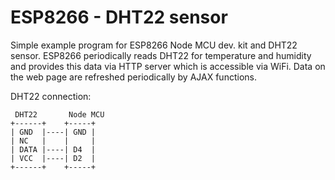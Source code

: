 # ESP8266 - DHT22 sensor

Simple example program for ESP8266 Node MCU dev. kit and DHT22 sensor. ESP8266 periodically reads DHT22 for temperature and humidity and provides this data via HTTP server which is accessible via WiFi. Data on the web page are refreshed periodically by AJAX functions.

DHT22 connection: 
```
 DHT22       Node MCU
+------+    +-----+
| GND  |----| GND |
| NC   |    |     |
| DATA |----| D4  |
| VCC  |----| D2  |
+------+    +-----+
```



